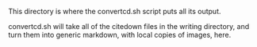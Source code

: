 This directory is where the convertcd.sh script puts all its output.

convertcd.sh will take all of the citedown files in the writing directory, and turn them into generic markdown, with local copies of images, here.
